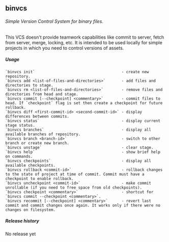 binvcs
------------------------------------------------------
###### Simple Version Control System for binary files.

This VCS doesn't provide teamwork capabilities like commit to server, fetch from
server, merge, locking, etc. It is intended to be used locally for simple projects
in which you need to control versions of assets.

##### Usage

```
`binvcs init`                                      - create new repository.
`binvcs add <list-of-files-and-directories>`       - add files and directories to stage.
`binvcs rm <list-of-files-and-directories>`        - remove files and directories from head and stage.
`binvcs commit [--checkpoint] <commentary>`        - commit files to head. If `checkpoint` flag is set then create a checkpoint for future rollback.
`binvcs diff <first-commit-id> <second-commit-id>` - display differences between commits.
`binvcs status`                                    - display current stage status.
`binvcs branches`                                  - display all available branches of repository.
`binvcs branch <branch-id>`                        - switch to other branch or create new branch.
`binvcs unstage`                                   - clear stage.
`binvcs help`                                      - show brief help on commands.
`binvcs checkpoints`                               - display all available checkpoints.
`binvcs rollback <commit-id>`                      - rollback changes to the state of project at time of commit. Commit must have a checkpoint to enable rollback.
`binvcs uncheckpoint <commit-id>`                  - make commit unrollable (if you need to free space from old checkpoints).
`binvcs checkpoint <commentary>`                   - shortcut for `binvcs commit --checkpoint <commentary>`.
`binvcs recommit [--checkpoint] <commentary>`      - revert last commit and commit changes once again. It works only if there were no changes on filesystem.
```

##### Release history

No release yet
